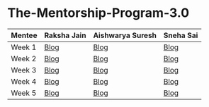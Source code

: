# The-Mentorship-Program-3.0



| Mentee  | Raksha Jain | Aishwarya Suresh | Sneha Sai |
| ------------- | ------------- | ------------- | ------------- |
| Week 1  | [Blog](https://raksha-jain.medium.com/women-who-code-mentorship-program-3-0-week-1-b613e4d0e101)  | [Blog](https://aishwarya-suresh.medium.com/women-who-code-mentorship-program-3-0-week-1-4f90e78801bf)  | [Blog](https://snehasai01.medium.com/wwcd-mentorship-program-week-one-d1ac15fe4740)  |
| Week 2  | [Blog](https://raksha-jain.medium.com/women-who-code-mentorship-program-3-0-week-2-5c339a8c398a) | [Blog](https://aishwarya-suresh.medium.com/women-who-code-mentorship-program-week-2-2b2c3f6beb2d) | [Blog](https://snehasai01.medium.com/wwcd-mentorship-program-3-0-week-2-b92ad28e066) |
| Week 3  | [Blog](https://raksha-jain.medium.com/women-who-code-mentorship-program-3-0-week-3-76c5fc08f12c) | [Blog](https://aishwarya-suresh.medium.com/women-who-code-mentorship-program-3-0-week-3-758c6f83b20d?source=your_stories_page-------------------------------------) | [Blog](https://snehasai01.medium.com/wwcd-mentorship-program-week-3-3b5ab18834ea) |
| Week 4  | [Blog](https://raksha-jain.medium.com/women-who-code-mentorship-program-3-0-week-4-5-800284aaaea1) | [Blog]() | [Blog](https://snehasai01.medium.com/wwcd-mentorship-program-week-4-5aa986a0c20f) |
| Week 5  | [Blog](https://raksha-jain.medium.com/women-who-code-mentorship-program-3-0-week-4-5-800284aaaea1) | [Blog]() | [Blog](https://snehasai01.medium.com/wwcd-mentorship-program-week-5-e0e9048e9e6c) |

